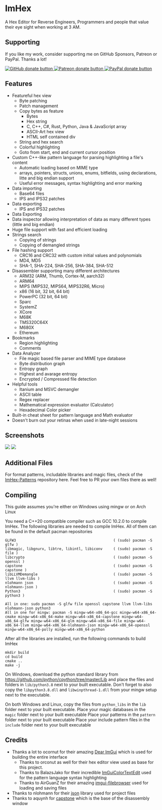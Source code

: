 # ImHex

A Hex Editor for Reverse Engineers, Programmers and people that value their eye sight when working at 3 AM.

## Supporting

If you like my work, consider supporting me on GitHub Sponsors, Patreon or PayPal. Thanks a lot!

<a href="https://github.com/sponsors/WerWolv"><img src="https://werwolv.net/assets/github_banner.png" alt="GitHub donate button" /> </a>
<a href="https://www.patreon.com/werwolv"><img src="https://c5.patreon.com/external/logo/become_a_patron_button.png" alt="Patreon donate button" /> </a>
<a href="https://werwolv.net/donate"><img src="https://werwolv.net/assets/paypal_banner.png" alt="PayPal donate button" /> </a>

## Features

- Featureful hex view
  - Byte patching
  - Patch management
  - Copy bytes as feature
    - Bytes
    - Hex string
    - C, C++, C#, Rust, Python, Java & JavaScript array
    - ASCII-Art hex view
    - HTML self contained div
  - String and hex search
  - Colorful highlighting
  - Goto from start, end and current cursor position
- Custom C++-like pattern language for parsing highlighting a file's content
  - Automatic loading based on MIME type
  - arrays, pointers, structs, unions, enums, bitfields, using declarations, litte and big endian support
  - Useful error messages, syntax highlighting and error marking
- Data importing
  - Base64 files
  - IPS and IPS32 patches
- Data exporting 
  - IPS and IPS32 patches
- Data Exporting
- Data inspector allowing interpretation of data as many different types (little and big endian)
- Huge file support with fast and efficient loading
- Strings search
  - Copying of strings
  - Copying of demangled strings
- File hashing support
  - CRC16 and CRC32 with custom initial values and polynomials
  - MD4, MD5
  - SHA-1, SHA-224, SHA-256, SHA-384, SHA-512
- Disassembler supporting many different architectures
  - ARM32 (ARM, Thumb, Cortex-M, aarch32)
  - ARM64
  - MIPS (MIPS32, MIPS64, MIPS32R6, Micro)
  - x86 (16 bit, 32 bit, 64 bit)
  - PowerPC (32 bit, 64 bit)
  - Sparc
  - SystemZ
  - XCore
  - M68K
  - TMS320C64X
  - M680X
  - Ethereum 
- Bookmarks
  - Region highlighting
  - Comments
- Data Analyzer
  - File magic based file parser and MIME type database
  - Byte distribution graph
  - Entropy graph
  - Highest and avarage entropy
  - Encrypted / Compressed file detection
- Helpful tools
  - Itanium and MSVC demangler
  - ASCII table
  - Regex replacer
  - Mathematical expression evaluator (Calculator)
  - Hexadecimal Color picker
- Built-in cheat sheet for pattern language and Math evaluator
- Doesn't burn out your retinas when used in late-night sessions

## Screenshots

![](https://i.imgur.com/xH7xJ4g.png)
![](https://i.imgur.com/fhVJYEa.png)

## Additional Files

For format patterns, includable libraries and magic files, check of the [ImHex-Patterns](https://github.com/WerWolv/ImHex-Patterns) repository here. Feel free to PR your own files there as well!

## Compiling

This guide assumes you're either on Windows using mingw or on Arch Linux

You need a C++20 compatible compiler such as GCC 10.2.0 to compile ImHex.
The following libraries are needed to compile ImHex. All of them can be found in the default pacman repositories
```
GLFW3                                             ( (sudo) pacman -S glfw )
libmagic, libgnurx, libtre, libintl, libiconv     ( (sudo) pacman -S file )
libcrypto                                         ( (sudo) pacman -S openssl )
capstone                                          ( (sudo) pacman -S capstone )
libLLVMDemangle                                   ( (sudo) pacman -S llvm llvm-libs )
nlohmann json                                     ( (sudo) pacman -S nlohmann-json )
Python3                                           ( (sudo) pacman -S python3 )

All in one: sudo pacman -S glfw file openssl capstone llvm llvm-libs nlohmann-json python3
All in one for mingw: pacman -S mingw-w64-x86_64-gcc mingw-w64-x86_64-cmake mingw-w64-x86_64-make mingw-w64-x86_64-capstone mingw-w64-x86_64-glfw mingw-w64-x86_64-glm mingw-w64-x86_64-file mingw-w64-x86_64-llvm mingw-w64-x86_64-nlohmann-json mingw-w64-x86_64-openssl mingw-w64-x86_64-polly mingw-w64-x86_64-python
```

After all the libraries are installed, run the following commands to build ImHex
```
mkdir build
cd build
cmake ..
make -j
```

On Windows, download the python standard library from https://github.com/python/cpython/tree/master/Lib and place the files and folders in `lib/python3.8` next to your built executable. Don't forget to also copy the `libpython3.8.dll` and `libwinpthread-1.dll` from your mingw setup next to the executable.

On both Windows and Linux, copy the files from `python_libs` in the `lib` folder next to your built executable.
Place your magic databases in the `magic` folder next to your built executable
Place your patterns in the `pattern` folder next to your built executable
Place your include pattern files in the `include` folder next to your built executable

## Credits

- Thanks a lot to ocornut for their amazing [Dear ImGui](https://github.com/ocornut/imgui) which is used for building the entire interface
  - Thanks to orconut as well for their hex editor view used as base for this project.
  - Thanks to BalazsJako for their incredible [ImGuiColorTextEdit](https://github.com/BalazsJako/ImGuiColorTextEdit) used for the pattern language syntax highlighting
  - Thanks to AirGuanZ for their amazing [imgui-filebrowser](https://github.com/AirGuanZ/imgui-filebrowser) used for loading and saving files
- Thanks to nlohmann for their [json](https://github.com/nlohmann/json) library used for project files
- Thanks to aquynh for [capstone](https://github.com/aquynh/capstone) which is the base of the disassembly window

